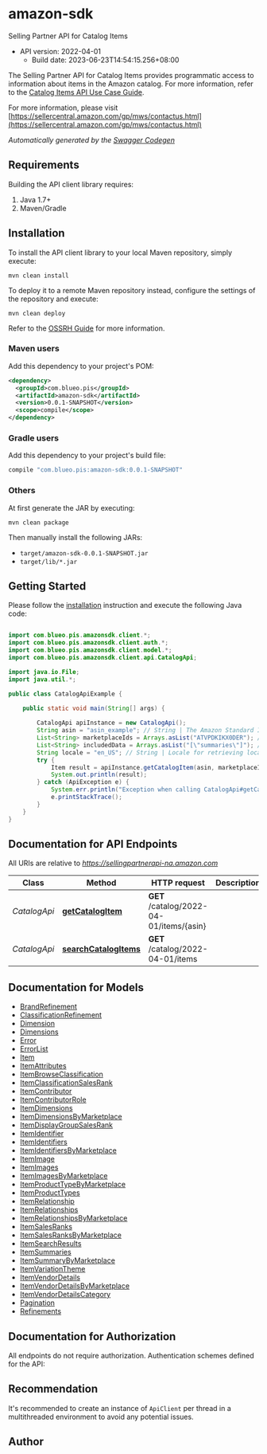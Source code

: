 # amazon-sdk

Selling Partner API for Catalog Items
- API version: 2022-04-01
  - Build date: 2023-06-23T14:54:15.256+08:00

The Selling Partner API for Catalog Items provides programmatic access to information about items in the Amazon catalog.  For more information, refer to the [Catalog Items API Use Case Guide](doc:catalog-items-api-v2022-04-01-use-case-guide).

  For more information, please visit [https://sellercentral.amazon.com/gp/mws/contactus.html](https://sellercentral.amazon.com/gp/mws/contactus.html)

*Automatically generated by the [Swagger Codegen](https://github.com/swagger-api/swagger-codegen)*


## Requirements

Building the API client library requires:
1. Java 1.7+
2. Maven/Gradle

## Installation

To install the API client library to your local Maven repository, simply execute:

```shell
mvn clean install
```

To deploy it to a remote Maven repository instead, configure the settings of the repository and execute:

```shell
mvn clean deploy
```

Refer to the [OSSRH Guide](http://central.sonatype.org/pages/ossrh-guide.html) for more information.

### Maven users

Add this dependency to your project's POM:

```xml
<dependency>
  <groupId>com.blueo.pis</groupId>
  <artifactId>amazon-sdk</artifactId>
  <version>0.0.1-SNAPSHOT</version>
  <scope>compile</scope>
</dependency>
```

### Gradle users

Add this dependency to your project's build file:

```groovy
compile "com.blueo.pis:amazon-sdk:0.0.1-SNAPSHOT"
```

### Others

At first generate the JAR by executing:

```shell
mvn clean package
```

Then manually install the following JARs:

* `target/amazon-sdk-0.0.1-SNAPSHOT.jar`
* `target/lib/*.jar`

## Getting Started

Please follow the [installation](#installation) instruction and execute the following Java code:

```java

import com.blueo.pis.amazonsdk.client.*;
import com.blueo.pis.amazonsdk.client.auth.*;
import com.blueo.pis.amazonsdk.client.model.*;
import com.blueo.pis.amazonsdk.client.api.CatalogApi;

import java.io.File;
import java.util.*;

public class CatalogApiExample {

    public static void main(String[] args) {
        
        CatalogApi apiInstance = new CatalogApi();
        String asin = "asin_example"; // String | The Amazon Standard Identification Number (ASIN) of the item.
        List<String> marketplaceIds = Arrays.asList("ATVPDKIKX0DER"); // List<String> | A comma-delimited list of Amazon marketplace identifiers. Data sets in the response contain data only for the specified marketplaces.
        List<String> includedData = Arrays.asList("[\"summaries\"]"); // List<String> | A comma-delimited list of data sets to include in the response. Default: `summaries`.
        String locale = "en_US"; // String | Locale for retrieving localized summaries. Defaults to the primary locale of the marketplace.
        try {
            Item result = apiInstance.getCatalogItem(asin, marketplaceIds, includedData, locale);
            System.out.println(result);
        } catch (ApiException e) {
            System.err.println("Exception when calling CatalogApi#getCatalogItem");
            e.printStackTrace();
        }
    }
}

```

## Documentation for API Endpoints

All URIs are relative to *https://sellingpartnerapi-na.amazon.com*

Class | Method | HTTP request | Description
------------ | ------------- | ------------- | -------------
*CatalogApi* | [**getCatalogItem**](docs/CatalogApi.md#getCatalogItem) | **GET** /catalog/2022-04-01/items/{asin} | 
*CatalogApi* | [**searchCatalogItems**](docs/CatalogApi.md#searchCatalogItems) | **GET** /catalog/2022-04-01/items | 


## Documentation for Models

 - [BrandRefinement](docs/BrandRefinement.md)
 - [ClassificationRefinement](docs/ClassificationRefinement.md)
 - [Dimension](docs/Dimension.md)
 - [Dimensions](docs/Dimensions.md)
 - [Error](docs/Error.md)
 - [ErrorList](docs/ErrorList.md)
 - [Item](docs/Item.md)
 - [ItemAttributes](docs/ItemAttributes.md)
 - [ItemBrowseClassification](docs/ItemBrowseClassification.md)
 - [ItemClassificationSalesRank](docs/ItemClassificationSalesRank.md)
 - [ItemContributor](docs/ItemContributor.md)
 - [ItemContributorRole](docs/ItemContributorRole.md)
 - [ItemDimensions](docs/ItemDimensions.md)
 - [ItemDimensionsByMarketplace](docs/ItemDimensionsByMarketplace.md)
 - [ItemDisplayGroupSalesRank](docs/ItemDisplayGroupSalesRank.md)
 - [ItemIdentifier](docs/ItemIdentifier.md)
 - [ItemIdentifiers](docs/ItemIdentifiers.md)
 - [ItemIdentifiersByMarketplace](docs/ItemIdentifiersByMarketplace.md)
 - [ItemImage](docs/ItemImage.md)
 - [ItemImages](docs/ItemImages.md)
 - [ItemImagesByMarketplace](docs/ItemImagesByMarketplace.md)
 - [ItemProductTypeByMarketplace](docs/ItemProductTypeByMarketplace.md)
 - [ItemProductTypes](docs/ItemProductTypes.md)
 - [ItemRelationship](docs/ItemRelationship.md)
 - [ItemRelationships](docs/ItemRelationships.md)
 - [ItemRelationshipsByMarketplace](docs/ItemRelationshipsByMarketplace.md)
 - [ItemSalesRanks](docs/ItemSalesRanks.md)
 - [ItemSalesRanksByMarketplace](docs/ItemSalesRanksByMarketplace.md)
 - [ItemSearchResults](docs/ItemSearchResults.md)
 - [ItemSummaries](docs/ItemSummaries.md)
 - [ItemSummaryByMarketplace](docs/ItemSummaryByMarketplace.md)
 - [ItemVariationTheme](docs/ItemVariationTheme.md)
 - [ItemVendorDetails](docs/ItemVendorDetails.md)
 - [ItemVendorDetailsByMarketplace](docs/ItemVendorDetailsByMarketplace.md)
 - [ItemVendorDetailsCategory](docs/ItemVendorDetailsCategory.md)
 - [Pagination](docs/Pagination.md)
 - [Refinements](docs/Refinements.md)


## Documentation for Authorization

All endpoints do not require authorization.
Authentication schemes defined for the API:

## Recommendation

It's recommended to create an instance of `ApiClient` per thread in a multithreaded environment to avoid any potential issues.

## Author



